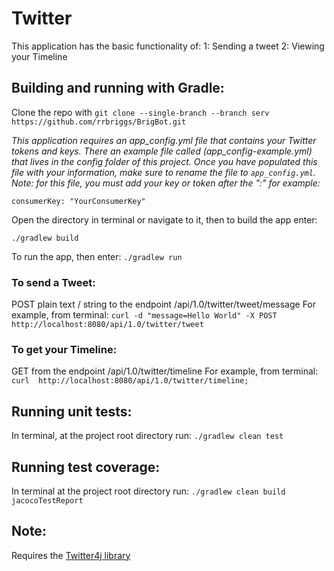 # Twitter

This application has the basic functionality of:
1: Sending a tweet
2: Viewing your Timeline

## Building and running with Gradle:

Clone the repo with `git clone --single-branch --branch serv https://github.com/rrbriggs/BrigBot.git`

*This application requires an app_config.yml file that contains your Twitter tokens and keys.
There an example file called (app_config-example.yml) that lives in the config folder of this project.
Once you have populated this file with your information, make sure to rename the file to `app_config.yml`.
Note: for this file, you must add your key or token after the ":" for example:*

`consumerKey: "YourConsumerKey"`

Open the directory in terminal or navigate to it, then to build the app enter:

`./gradlew build`

To run the app, then enter:
`./gradlew run`

### To send a Tweet:
POST plain text / string to the endpoint /api/1.0/twitter/tweet/message
For example, from terminal: `curl -d "message=Hello World" -X POST http://localhost:8080/api/1.0/twitter/tweet`

### To get your Timeline:
GET from the endpoint /api/1.0/twitter/timeline
For example, from terminal: `curl  http://localhost:8080/api/1.0/twitter/timeline;`

## Running unit tests:
In terminal, at the project root directory run:
`./gradlew clean test`

## Running test coverage:
In terminal at the project root directory run:
`./gradlew clean build jacocoTestReport`



## Note:

Requires the [Twitter4j library](http://twitter4j.org/en/http://twitter4j.org/en/)
